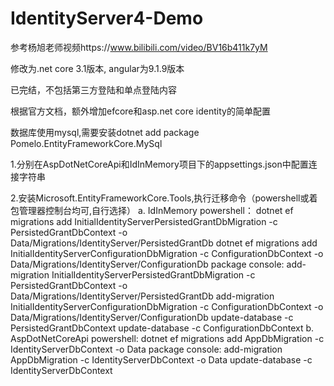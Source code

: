 # IdentityServer4-Demo

参考杨旭老师视频https://www.bilibili.com/video/BV16b411k7yM

修改为.net core 3.1版本, angular为9.1.9版本

已完结，不包括第三方登陆和单点登陆内容

根据官方文档，额外增加efcore和asp.net core identity的简单配置

数据库使用mysql,需要安装dotnet add package Pomelo.EntityFrameworkCore.MySql

1.分别在AspDotNetCoreApi和IdInMemory项目下的appsettings.json中配置连接字符串

2.安装Microsoft.EntityFrameworkCore.Tools,执行迁移命令（powershell或着包管理器控制台均可,自行选择）
  a. IdInMemory
    powershell：
      dotnet ef migrations add InitialIdentityServerPersistedGrantDbMigration -c PersistedGrantDbContext -o Data/Migrations/IdentityServer/PersistedGrantDb
      dotnet ef migrations add InitialIdentityServerConfigurationDbMigration -c ConfigurationDbContext -o Data/Migrations/IdentityServer/ConfigurationDb
    package console:
      add-migration InitialIdentityServerPersistedGrantDbMigration -c PersistedGrantDbContext -o Data/Migrations/IdentityServer/PersistedGrantDb 
      add-migration InitialIdentityServerConfigurationDbMigration -c ConfigurationDbContext -o Data/Migrations/IdentityServer/ConfigurationDb
      update-database -c PersistedGrantDbContext
      update-database -c ConfigurationDbContext
  b. AspDotNetCoreApi
    powershell:
      dotnet ef migrations add AppDbMigration -c IdentityServerDbContext -o Data
    package console:
      add-migration AppDbMigration -c IdentityServerDbContext -o Data
      update-database -c IdentityServerDbContext
